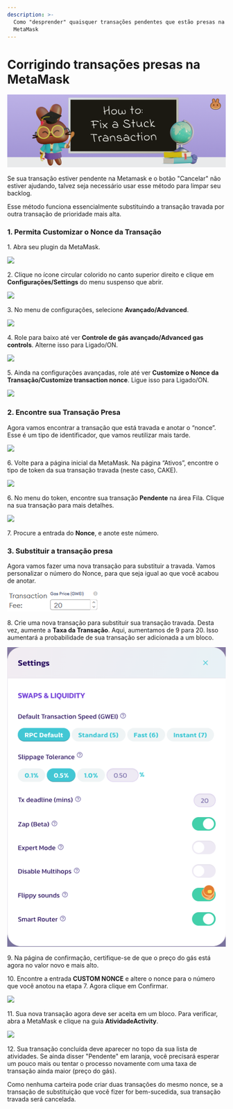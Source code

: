 ```yaml
---
description: >-
  Como "desprender" quaisquer transações pendentes que estão presas na sua
  MetaMask
---
```


# Corrigindo transações presas na MetaMask

![](../../.gitbook/assets/how-to-fix-a-stuck-transaction-header.png)

Se sua transação estiver pendente na Metamask e o botão "Cancelar" não estiver ajudando, talvez seja necessário usar esse método para limpar seu backlog.&#x20;

Esse método funciona essencialmente substituindo a transação travada por outra transação de prioridade mais alta.

### **1. Permita Customizar o Nonce da Transação**

1\. Abra seu plugin da MetaMask.

![](../../.gitbook/assets/1-1-MetaMask\_plugin.png)

2\. Clique no ícone circular colorido no canto superior direito e clique em **Configurações/Settings** do menu suspenso que abrir.

![](<../../.gitbook/assets/1-2-MetaMask\_settings (1).png>)

3\. No menu de configurações, selecione **Avançado/Advanced**.

![](../../.gitbook/assets/1-3-MetaMask\_advanced.png)

4\. Role para baixo até ver **Controle de gás avançado/Advanced gas controls**. Alterne isso para Ligado/ON.

![](../../.gitbook/assets/1-4-MetaMask\_gas\_control\_on.png)

5\. Ainda na configurações avançadas, role até ver **Customize o Nonce da Transação/Customize transaction nonce**. Ligue isso para Ligado/ON.

![](<../../.gitbook/assets/1-4-MetaMask\_gas\_control\_on (1).png>)

### **2. Encontre sua Transação Presa**&#x20;

Agora vamos encontrar a transação que está travada e anotar o “nonce”. Esse é um tipo de identificador, que vamos reutilizar mais tarde.

![](https://lh4.googleusercontent.com/xKBEnt5a62c5Wzg\_MCLIbVUWuL4fws1ohBAX9LAkGS71vslHk7QuMF24jAfkAdmsLunPVfT9c3FxCmGar5z7jNZnd4WMgzQsoxxbYw1Lp59Az5kG72COn0JblFXktHbmgMnF1LeY)

6\. Volte para a página inicial da MetaMask. Na página “Ativos”, encontre o tipo de token da sua transação travada (neste caso, CAKE).

![](https://lh5.googleusercontent.com/9qVjhK1kEKDL8l4TTdOFo4o547PDIIeQpCCY18gPyaUFJrpFbyYhMfBQ1CRzjjrllgrcqVbwkhxKCZBNlIad8J1yCpMVhsBKjIAcwfsQHQb7jnl2RD2ufQU-zNEn2Hn2g4LGvYDU)

6\. No menu do token, encontre sua transação **Pendente** na área Fila. Clique na sua transação para mais detalhes.

![](https://lh4.googleusercontent.com/HMd5iKjIvm-f7Xi7xtecTsq56x1i15GjUkwCm5Z\_83xMfOXDd2jabcCDyUwELf51IHseEeCk2WnvWfHwTSUlFnLAJrmjkkOfm\_fA5fimgdABnYfdjmBxxst8TOaUJUhc2iO\_CN-k)

7\. Procure a entrada do **Nonce**, e anote este número.

### **3. Substituir  a transação presa**

Agora vamos fazer uma nova transação para substituir a travada. Vamos personalizar o número do Nonce, para que seja igual ao que você acabou de anotar.

![](<../../.gitbook/assets/image (9) (1) (1).png>)

8\. Crie uma nova transação para substituir sua transação travada. Desta vez, aumente a **Taxa da Transação**. Aqui, aumentamos de 9 para 20. Isso aumentará a probabilidade de sua transação ser adicionada a um bloco.

![](<../../.gitbook/assets/image (10) (1).png>)

9\. Na página de confirmação, certifique-se de que o preço do gás está agora no valor novo e mais alto.&#x20;

10\. Encontre a entrada **CUSTOM NONCE** e altere o nonce para o número que você anotou na etapa 7. Agora clique em Confirmar.

![](https://lh6.googleusercontent.com/PYhYm2ro0SVzerBo5qguFIPOYl0DjLSfl0JT8UdfN3T4i-0hjBq-CQvr-UA0bSyG-ZndrWmLGptfZUcnGBlvUk118GGZn7ciDNaC4hmfovH9v\_M5XMIYmkAmB-Fr-6TTpYnnDX1p)

11\. Sua nova transação agora deve ser aceita em um bloco. Para verificar, abra a MetaMask e clique na guia **AtividadeActivity**.

![](https://lh6.googleusercontent.com/Iw3e0YP4ORhPgw8-MNxvzlDlfgG5nD226P4ixiziPC\_9j3\_LfU3o1-\_LA2yDmegbRw5x9Sgk3RACFJJkyJDrFJA1j2J93H21uGhhWabkdDQUHsU\_oVdkZVQTTWaQPzXHAWClpsb4)

12\. Sua transação concluída deve aparecer no topo da sua lista de atividades. Se ainda disser "Pendente" em laranja, você precisará esperar um pouco mais ou tentar o processo novamente com uma taxa de transação ainda maior (preço do gás).&#x20;

Como nenhuma carteira pode criar duas transações do mesmo nonce, se a transação de substituição que você fizer for bem-sucedida, sua transação travada será cancelada.
